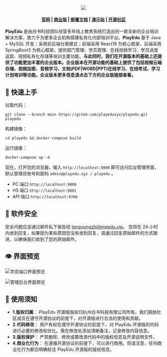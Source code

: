 <p align="center">
<img src="https://meedu.cloud.oss.meedu.vip/playedu/%E5%A4%B4%E5%9B%BE.jpg"/>
</p>

<h4 align="center">
  <a href="http://www.playeduos.com">官网</a> |
  <a href="https://www.playeduos.com/function.html">商业版</a> |
  <a href="https://faq.playeduos.com/">部署文档</a> |
  <a href="https://www.playeduos.com/demo.html">演示站</a> |
  <a href="https://faq.playeduos.com/qa">开源社区</a>
</h4>

**PlayEdu** 是由白书科技团队经营多年线上教育系统打造出的一款全新的企业培训解决方案，致力于为更多企业机构搭建私有化内部培训平台。**PlayEdu** 基于 Java + MySQL 开发；采用前后端分离模式；前端采用 React18 为核心框架，后端采用 SpringBoot3 为核心框架。提供部门管理、学员管理、在线视频学习、学员进度追踪、视频私有化存储等培训主要功能。**与此同时，我们在开源版本的基础上还提供了功能更加丰富的企业版本。企业版本在开源功能的基础上提供了包括视频云端存储、视频加密、音频学习、文档(PDF|WORD|PPT)在线学习、在线考试、学习计划培训等功能。企业版本更多信息请点击下方的企业版链接查看。**

## 🚀 快速上手

拉取代码：

```
git clone --branch main https://gitee.com/playeduxyz/playedu.git playedu
```

构建镜像：

```
cd playedu && docker-compose build
```

运行镜像：

```
docker-compose up -d
```

现在，打开您的浏览器，输入 `http://localhost:9900` 即可访问后台管理界面，默认管理员账号和密码 `admin@playedu.xyz / playedu` 。

- PC 端口 `http://localhost:9800`
- H5 端口 `http://localhost:9801`
- API 端口 `http://localhost:9700`

## 🔰️ 软件安全

安全问题应该通过邮件私下报告给 tengyongzhi@meedu.vip。 您将在 24 小时内收到回复，如果因为某些原因您没有收到回复，请通过回复原始邮件的方式跟进，以确保我们收到了您的原始邮件。

## 👁 界面预览

![学员端口界面预览](https://meedu.cloud.oss.meedu.vip/playedu/%E5%89%8D%E5%8F%B0%E9%A1%B5%E9%9D%A2.jpg)

![管理后台界面预览](https://meedu.cloud.oss.meedu.vip/playedu/%E5%90%8E%E5%8F%B0%E9%A1%B5%E9%9D%A2.jpg)

## 📃 使用须知

- **1.版权归属**： PlayEdu 开源版版权归杭州白书科技有限公司所有。我们鼓励社区成员在遵守开源协议的前提下，对开源版进行合法的使用和贡献。
- **2.代码修改**： 用户有权在遵守开源协议的前提下，对 PlayEdu 开源版的代码进行必要的修改和优化。需在修改处添加清晰备注，记录修改内容信息。
- **3.版权保护**： 严禁删除、修改或篡改源代码中的版权信息及开源说明文件。
- **4.商业化行为**： 在遵循开源协议的前提下，可以进行商用。但请注意，任何商业化行为都应明确标注 PlayEdu 开源版的版权信息。
